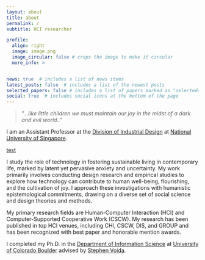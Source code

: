 ```yaml
---
layout: about
title: about
permalink: /
subtitle: HCI researcher

profile:
  align: right
  image: image.png
  image_circular: false # crops the image to make it circular
  more_info: >


news: true  # includes a list of news items
latest_posts: false  # includes a list of the newest posts
selected_papers: false # includes a list of papers marked as "selected={true}"
social: true  # includes social icons at the bottom of the page
---
```

> *"…like little children we must maintain our joy in the midst of a dark and evil world.."*

I am an Assistant Professor at the [Division of Industrial Design](https://cde.nus.edu.sg/did/) at [National University of Singapore](https://nus.edu.sg/).

[test](/_posts/2015-07-15-code.md)

I study the role of technology in fostering sustainable living in contemporary life, marked by latent yet pervasive anxiety and uncertainty. My work primarily involves conducting design research and empirical studies to explore how technology can contribute to human well-being, flourishing, and the cultivation of joy. I approach these investigations with humanistic epistemological commitments, drawing on a diverse set of social science and design theories and methods.

My primary research fields are Human-Computer Interaction (HCI) and Computer-Supported Cooperative Work (CSCW). My research has been published in top HCI venues, including CHI, CSCW, DIS, and GROUP and has been recognized with best paper and honorable mention awards.

I completed my Ph.D. in the [Department of Information Science](https://www.colorado.edu/cmci/infoscience) at [University of Colorado Boulder](https://www.colorado.edu/) advised by [Stephen Voida](https://stephen.voida.com/).
